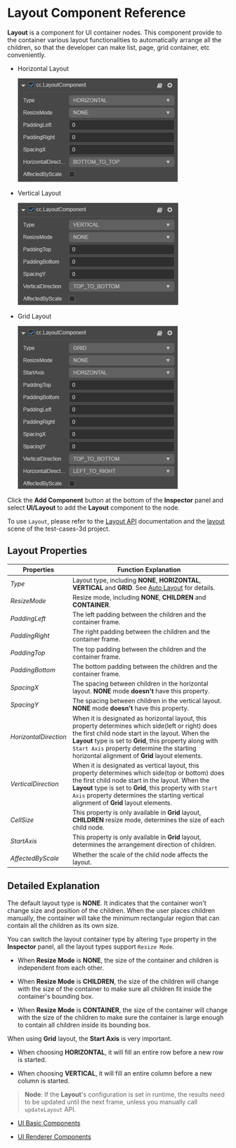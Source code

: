 # Layout Component Reference

__Layout__ is a component for UI container nodes. This component provide to the container various layout functionalities to automatically arrange all the children, so that the developer can make list, page, grid container, etc conveniently.

- Horizontal Layout

  ![horizontal-layout.png](layout/horizontal-layout.png)

- Vertical Layout

  ![vertical-layout.png](layout/vertical-layout.png)

- Grid Layout

  ![grid-layout.png](layout/grid-layout.png)

Click the __Add Component__ button at the bottom of the __Inspector__ panel and select __UI/Layout__ to add the __Layout__ component to the node.

To use `Layout`, please refer to the [Layout API](https://docs.cocos.com/creator3d/api/en/classes/ui.layout.html)  documentation and the [layout](https://github.com/cocos-creator/test-cases-3d/tree/master/assets/cases/ui/05.layout) scene of the test-cases-3d project.

## Layout Properties

| Properties             | Function Explanation      |
| --------------         | -----------   |
| *Type*                 | Layout type, including __NONE__, __HORIZONTAL__, __VERTICAL__ and __GRID__. See [Auto Layout](../engine/auto-layout.md) for details. |
| *ResizeMode*           | Resize mode, including __NONE__, __CHILDREN__ and __CONTAINER__. |
| *PaddingLeft*          | The left padding between the children and the container frame. |
| *PaddingRight*         | The right padding between the children and the container frame. |
| *PaddingTop*           | The top padding between the children and the container frame. |
| *PaddingBottom*        | The bottom padding between the children and the container frame. |
| *SpacingX*             | The spacing between children in the horizontal layout. __NONE__ mode __doesn't__ have this property. |
| *SpacingY*             | The spacing between children in the vertical layout. __NONE__ mode __doesn't__ have this property. |
| *HorizontalDirection*  | When it is designated as horizontal layout, this property determines which side(left or right) does the first child node start in the layout. When the __Layout__ type is set to __Grid__, this property along with `Start Axis` property determine the starting horizontal alignment of __Grid__ layout elements. |
| *VerticalDirection*    | When it is designated as vertical layout, this property determines which side(top or bottom) does the first child node start in the layout. When the __Layout__ type is set to __Grid__, this property with `Start Axis` property determines the starting vertical alignment of __Grid__ layout elements. |
| *CellSize*             | This property is only available in __Grid__ layout, __CHILDREN__ resize mode, determines the size of each child node. |
| *StartAxis*            | This property is only available in __Grid__ layout, determines the arrangement direction of children. |
| *AffectedByScale*      | Whether the scale of the child node affects the layout.  |

## Detailed Explanation

The default layout type is __NONE__. It indicates that the container won't change size and position of the children. When the user places children manually, the container will take the minimum rectangular region that can contain all the children as its own size.

You can switch the layout container type by altering `Type` property in the __Inspector__ panel, all the layout types support `Resize Mode`.

- When __Resize Mode__ is __NONE__, the size of the container and children is independent from each other.

- When __Resize Mode__ is __CHILDREN__, the size of the children will change with the size of the container to make sure all children fit inside the container's bounding box.

- When __Resize Mode__ is __CONTAINER__, the size of the container will change with the size of the children to make sure the container is large enough to contain all children inside its bounding box.

When using __Grid__ layout, the __Start Axis__ is very important.

- When choosing __HORIZONTAL__, it will fill an entire row before a new row is started.

- When choosing __VERTICAL__, it will fill an entire column before a new column is started.

> __Node__: If the __Layout__'s configuration is set in runtime, the results need to be updated until the next frame, unless you manually call `updateLayout` API.

- [UI Basic Components](base-component.md)

- [UI Renderer Components](render-component.md)
